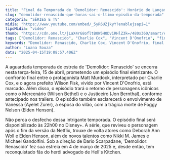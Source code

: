 ```yaml
---
title: "Final da Temporada de 'Demolidor: Renascido': Horário de Lançamento do Último Episódio"
slug: "demolidor-renascido-que-horas-sai-o-ltimo-episdio-da-temporada"
categoria: "SÉRIES E TV"
midia: "https://www.youtube.com/embed/_5yR6UZjkyY?enablejsapi=1"
tipoMidia: "video"
thumb: "https://cdn.ome.lt/jLaX4rG8ofltB0W5HODviRHlZ3k=/480x360/smart/extras/conteudos/demolidor-renascido-capa_ZGXhUGX.jpg"
tags: ["Demolidor: Renascido", "Charlie Cox", "Vincent D'Onofrio", "final de temporada", "Disney+", "lançamento de episódio", "série de super-herói"]
keywords: "Demolidor: Renascido, Charlie Cox, Vincent D'Onofrio, final de temporada, Disney+, lançamento de episódio, série de super-herói"
author: "Luana Souza"
data: "2025-04-15T19:08:57.406Z"
---
```


A aguardada temporada de estreia de 'Demolidor: Renascido' se encerra nesta terça-feira, 15 de abril, prometendo um episódio final eletrizante. O confronto final entre o protagonista Matt Murdock, interpretado por Charlie Cox, e o agora prefeito Wilson Fisk, vivido por Vincent D'Onofrio, está marcado. Além disso, o episódio trará o retorno de personagens icônicos como o Mercenário (Wilson Bethel) e o Justiceiro (Jon Bernthal), conforme antecipado nos trailers. O episódio também esclarecerá o envolvimento de Vanessa (Ayelet Zurer), a esposa do vilão, com a trágica morte de Foggy Nelson (Elden Henson).

Não perca o desfecho dessa intrigante temporada. O episódio final será disponibilizado às 22h00 no Disney+. A série, que reviveu o personagem após o fim da versão da Netflix, trouxe de volta atores como Deborah Ann Woll e Elden Henson, além de novos talentos como Nikki M. James e Michael Gandolfini. Sob a direção de Dario Scarpadane, 'Demolidor: Renascido' fez sua estreia em 4 de março de 2025 e, desde então, tem reconquistado fãs do herói advogado de Hell's Kitchen.